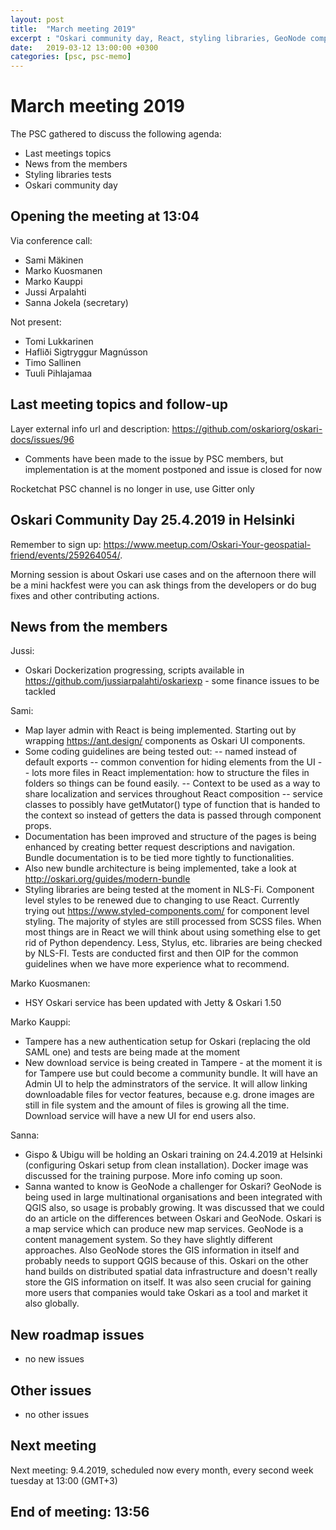 ```yaml
---
layout: post
title:  "March meeting 2019"
excerpt : "Oskari community day, React, styling libraries, GeoNode comparison, news"
date:   2019-03-12 13:00:00 +0300
categories: [psc, psc-memo]
---
```


# March meeting 2019

The PSC gathered to discuss the following agenda:

- Last meetings topics
- News from the members
- Styling libraries tests
- Oskari community day

## Opening the meeting at 13:04

Via conference call:

- Sami Mäkinen
- Marko Kuosmanen
- Marko Kauppi
- Jussi Arpalahti
- Sanna Jokela (secretary)

Not present:

- Tomi Lukkarinen
- Hafliði Sigtryggur Magnússon
- Timo Sallinen
- Tuuli Pihlajamaa

## Last meeting topics and follow-up

Layer external info url and description: https://github.com/oskariorg/oskari-docs/issues/96

- Comments have been made to the issue by PSC members, but implementation is at the moment postponed and issue is closed for now

Rocketchat PSC channel is no longer in use, use Gitter only

## Oskari Community Day 25.4.2019 in Helsinki

Remember to sign up: https://www.meetup.com/Oskari-Your-geospatial-friend/events/259264054/. 

Morning session is about Oskari use cases and on the afternoon there will be a mini hackfest were you can ask things from the developers or do bug fixes and other contributing actions. 

## News from the members

Jussi: 
- Oskari Dockerization progressing, scripts available in https://github.com/jussiarpalahti/oskariexp - some finance issues to be tackled

Sami: 
- Map layer admin with React is being implemented. Starting out by wrapping https://ant.design/ components as Oskari UI components.
- Some coding guidelines are being tested out: 
-- named instead of default exports
-- common convention for hiding elements from the UI
-- lots more files in React implementation: how to structure the files in folders so things can be found easily.
-- Context to be used as a way to share localization and services throughout React composition
-- service classes to possibly have getMutator() type of function that is handed to the context so instead of getters the data is passed through component props.
- Documentation has been improved and structure of the pages is being enhanced by creating better request descriptions and navigation. Bundle documentation is to be tied more tightly to functionalities.
- Also new bundle architecture is being implemented, take a look at  http://oskari.org/guides/modern-bundle  
- Styling libraries are being tested at the moment in NLS-Fi. Component level styles to be renewed due to changing to use React. Currently trying out https://www.styled-components.com/ for component level styling. The majority of styles are still processed from SCSS files. When most things are in React we will think about using something else to get rid of Python dependency. Less, Stylus, etc. libraries are being checked by NLS-FI. Tests are conducted first and then OIP for the common guidelines when we have more experience what to recommend.

Marko Kuosmanen: 
- HSY Oskari service has been updated with Jetty & Oskari 1.50

Marko Kauppi: 
- Tampere has a new authentication setup for Oskari (replacing the old SAML one) and tests are being made at the moment
- New download service is being created in Tampere - at the moment it is for Tampere use but could become a community bundle. It will have an Admin UI to help the adminstrators of the service. It will allow linking downloadable files for vector features, because e.g. drone images are still in file system and the amount of files is growing all the time. Download service will have a new UI for end users also.

Sanna: 
- Gispo & Ubigu will be holding an Oskari training on 24.4.2019 at Helsinki (configuring Oskari setup from clean installation). Docker image was discussed for the training purpose. More info coming up soon.
- Sanna wanted to know is GeoNode a challenger for Oskari? GeoNode is being used in large multinational organisations and been integrated with QGIS also, so usage is probably growing. It was discussed that we could do an article on the differences between Oskari and GeoNode. Oskari is a map service which can produce new map services. GeoNode is a content management system. So they have slightly different approaches. Also GeoNode stores the GIS information in itself and probably needs to support QGIS because of this. Oskari on the other hand builds on distributed spatial data infrastructure and doesn't really store the GIS information on itself. It was also seen crucial for gaining more users that companies would take Oskari as a tool and market it also globally.

## New roadmap issues

- no new issues 

## Other issues

- no other issues


## Next meeting

Next meeting: 9.4.2019, scheduled now every month, every second week tuesday at 13:00 (GMT+3)

## End of meeting: 13:56
